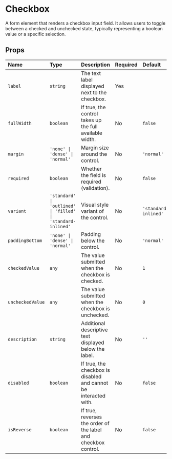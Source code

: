 # Checkbox

A form element that renders a checkbox input field. It allows users to toggle between a checked and unchecked state, typically representing a boolean value or a specific selection.

## Props

| Name                | Type                                                   | Description                                                     | Required | Default            |
| :------------------ | :----------------------------------------------------- | :-------------------------------------------------------------- | :------- | :----------------- |
| `label`             | `string`                                               | The text label displayed next to the checkbox.                  | Yes      |                    |
| `fullWidth`         | `boolean`                                              | If true, the control takes up the full available width.         | No       | `false`            |
| `margin`            | `'none' \| 'dense' \| 'normal'`                        | Margin size around the control.                                 | No       | `'normal'`         |
| `required`          | `boolean`                                              | Whether the field is required (validation).                     | No       | `false`            |
| `variant`           | `'standard' \| 'outlined' \| 'filled' \| 'standard-inlined'` | Visual style variant of the control.                            | No       | `'standard-inlined'` |
| `paddingBottom`     | `'none' \| 'dense' \| 'normal'`                        | Padding below the control.                                      | No       | `'normal'`         |
| `checkedValue`      | `any`                                                  | The value submitted when the checkbox is checked.               | No       | `1`                |
| `uncheckedValue`    | `any`                                                  | The value submitted when the checkbox is unchecked.             | No       | `0`                |
| `description`       | `string`                                               | Additional descriptive text displayed below the label.          | No       | `''`               |
| `disabled`          | `boolean`                                              | If true, the checkbox is disabled and cannot be interacted with. | No       | `false`            |
| `isReverse`         | `boolean`                                              | If true, reverses the order of the label and checkbox control.  | No       | `false`            |